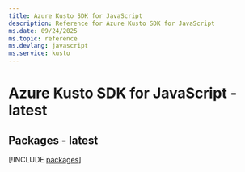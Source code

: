 ```yaml
---
title: Azure Kusto SDK for JavaScript
description: Reference for Azure Kusto SDK for JavaScript
ms.date: 09/24/2025
ms.topic: reference
ms.devlang: javascript
ms.service: kusto
---
```

# Azure Kusto SDK for JavaScript - latest
## Packages - latest
[!INCLUDE [packages](kusto-index.md)]